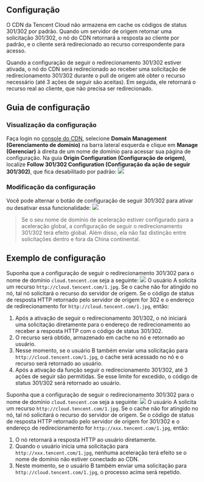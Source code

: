 ## Configuração
O CDN da Tencent Cloud não armazena em cache os códigos de status 301/302 por padrão. Quando um servidor de origem retornar uma solicitação 301/302, o nó do CDN retornará a resposta ao cliente por padrão, e o cliente será redirecionado ao recurso correspondente para acesso.

Quando a configuração de seguir o redirecionamento 301/302 estiver ativada, o nó do CDN será redirecionado ao receber uma solicitação de redirecionamento 301/302 durante o pull de origem até obter o recurso necessário (até 3 ações de seguir são aceitas). Em seguida, ele retornará o recurso real ao cliente, que não precisa ser redirecionado.
## Guia de configuração
### Visualização da configuração
Faça login no [console do CDN](https://console.cloud.tencent.com/cdn), selecione **Domain Management (Gerenciamento de domínio)** na barra lateral esquerda e clique em **Manage (Gerenciar)** à direita de um nome de domínio para acessar sua página de configuração. Na guia **Origin Configuration (Configuração de origem)**, localize **Follow 301/302 Configuration (Configuração da ação de seguir 301/302)**, que fica desabilitado por padrão:
![](https://main.qcloudimg.com/raw/3d431956857ef20b21bb954e481c66e4.png)

### Modificação da configuração
Você pode alternar o botão de configuração de seguir 301/302 para ativar ou desativar essa funcionalidade:
![](https://main.qcloudimg.com/raw/cbbd0f472a50287fd425cd093a2dacb9.png)

>Se o seu nome de domínio de aceleração estiver configurado para a aceleração global, a configuração de seguir o redirecionamento 301/302 terá efeito global. Além disso, ela não faz distinção entre solicitações dentro e fora da China continental.

## Exemplo de configuração
Suponha que a configuração de seguir o redirecionamento 301/302 para o nome de domínio `cloud.tencent.com` seja a seguinte:
![](https://main.qcloudimg.com/raw/cbbd0f472a50287fd425cd093a2dacb9.png)
O usuário A solicita um recurso `http://cloud.tencent.com/1.jpg`. Se o cache não for atingido no nó, tal nó solicitará o recurso do servidor de origem. Se o código de status de resposta HTTP retornado pelo servidor de origem for 302 e o endereço de redirecionamento for `http://cloud.tencent.com/1.jpg`, então:

1. Após a ativação de seguir o redirecionamento 301/302, o nó iniciará uma solicitação diretamente para o endereço de redirecionamento ao receber a resposta HTTP com o código de status 301/302.
2. O recurso será obtido, armazenado em cache no nó e retornado ao usuário.
3. Nesse momento, se o usuário B também enviar uma solicitação para `http://cloud.tencent.com/1.jpg`, o cache será acessado no nó e o recurso será retornado ao usuário.
4. Após a ativação da função seguir o redirecionamento 301/302, até 3 ações de seguir são permitidas. Se esse limite for excedido, o código de status 301/302 será retornado ao usuário.

Suponha que a configuração de seguir o redirecionamento 301/302 para o nome de domínio `cloud.tencent.com` seja a seguinte:
![](https://main.qcloudimg.com/raw/3d431956857ef20b21bb954e481c66e4.png)
O usuário A solicita um recurso `http://cloud.tencent.com/1.jpg`. Se o cache não for atingido no nó, tal nó solicitará o recurso do servidor de origem. Se o código de status de resposta HTTP retornado pelo servidor de origem for 301/302 e o endereço de redirecionamento for `http://xxx.tencent.com/1.jpg`, então:
1. O nó retornará a resposta HTTP ao usuário diretamente.
2. Quando o usuário inicia uma solicitação para `http://xxx.tencent.com/1.jpg`, nenhuma aceleração terá efeito se o nome de domínio não estiver conectado ao CDN.
3. Neste momento, se o usuário B também enviar uma solicitação para `http://cloud.tencent.com/1.jpg`, o processo acima será repetido.

